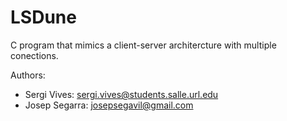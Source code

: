 # LSDune

C program that mimics a client-server architercture with multiple conections.

Authors:
- Sergi Vives: sergi.vives@students.salle.url.edu
- Josep Segarra: josepsegavil@gmail.com
